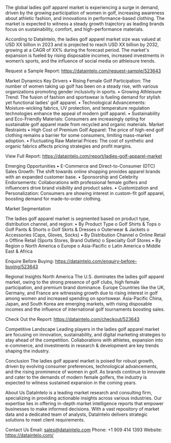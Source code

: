 The global ladies golf apparel market is experiencing a surge in demand, driven by the growing participation of women in golf, increasing awareness about athletic fashion, and innovations in performance-based clothing. The market is expected to witness a steady growth trajectory as leading brands focus on sustainability, comfort, and high-performance materials.

According to DataIntelo, the ladies golf apparel market size was valued at USD XX billion in 2023 and is projected to reach USD XX billion by 2032, growing at a CAGR of XX% during the forecast period. The market's expansion is fueled by rising disposable incomes, increased investments in women’s sports, and the influence of social media on athleisure trends.

Request a Sample Report: https://dataintelo.com/request-sample/523643

Market Dynamics
Key Drivers
•	Rising Female Golf Participation: The number of women taking up golf has been on a steady rise, with various organizations promoting gender inclusivity in sports.
•	Growing Athleisure Trend: The fusion of fashion and sportswear is fueling demand for stylish yet functional ladies' golf apparel.
•	Technological Advancements: Moisture-wicking fabrics, UV protection, and temperature regulation technologies enhance the appeal of modern golf apparel.
•	Sustainability and Eco-Friendly Materials: Consumers are increasingly opting for sustainable golf apparel made from recycled and organic materials.
Market Restraints
•	High Cost of Premium Golf Apparel: The price of high-end golf clothing remains a barrier for some consumers, limiting mass-market adoption.
•	Fluctuating Raw Material Prices: The cost of synthetic and organic fabrics affects pricing strategies and profit margins.

View Full Report: https://dataintelo.com/report/ladies-golf-apparel-market

Emerging Opportunities
•	E-Commerce and Direct-to-Consumer (DTC) Sales Growth: The shift towards online shopping provides apparel brands with an expanded customer base.
•	Sponsorship and Celebrity Endorsements: Collaborations with professional female golfers and influencers drive brand visibility and product sales.
•	Customization and Personalization: Consumers are showing interest in custom-fit golf apparel, boosting demand for made-to-order clothing.

Market Segmentation

The ladies golf apparel market is segmented based on product type, distribution channel, and region:
•	By Product Type
o	Golf Shirts & Tops
o	Golf Pants & Shorts
o	Golf Skirts & Dresses
o	Outerwear & Jackets
o	Accessories (Caps, Gloves, Socks)
•	By Distribution Channel
o	Online Retail
o	Offline Retail (Sports Stores, Brand Outlets)
o	Specialty Golf Stores
•	By Region
o	North America
o	Europe
o	Asia-Pacific
o	Latin America
o	Middle East & Africa

Enquire Before Buying: https://dataintelo.com/enquiry-before-buying/523643

Regional Insights
North America
The U.S. dominates the ladies golf apparel market, owing to the strong presence of golf clubs, high female participation, and premium brand dominance.
Europe
Countries like the UK, Germany, and France are witnessing growth due to rising interest in golf among women and increased spending on sportswear.
Asia-Pacific
China, Japan, and South Korea are emerging markets, with rising disposable incomes and the influence of international golf tournaments boosting sales.

Check Out the Report: https://dataintelo.com/checkout/523643

Competitive Landscape
Leading players in the ladies golf apparel market are focusing on innovation, sustainability, and digital marketing strategies to stay ahead of the competition. Collaborations with athletes, expansion into e-commerce, and investments in research & development are key trends shaping the industry.

Conclusion
The ladies golf apparel market is poised for robust growth, driven by evolving consumer preferences, technological advancements, and the rising prominence of women in golf. As brands continue to innovate and cater to the demands of modern female golfers, the industry is expected to witness sustained expansion in the coming years.

About Us
DataIntelo is a leading market research and consulting firm, specializing in providing actionable insights across various industries. Our expertise lies in offering in-depth market intelligence reports that empower businesses to make informed decisions. With a vast repository of market data and a dedicated team of analysts, DataIntelo delivers strategic solutions to meet client requirements.

Contact Us
Email: sales@dataintelo.com
Phone: +1 909 414 1393
Website: https://dataintelo.com/
